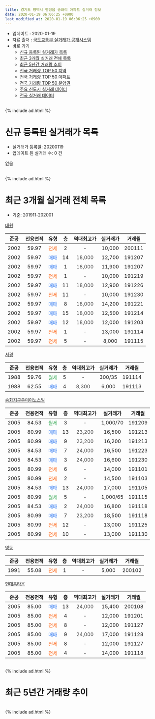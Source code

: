 ```yaml
---
title: 경기도 평택시 팽성읍 송화리 아파트 실거래 정보
date: 2020-01-19 06:06:25 +0900
last_modified_at: 2020-01-19 06:06:25 +0900
---
```


* 업데이트 : 2020-01-19
* 자료 출처 : [국토교통부 실거래가 공개시스템](http://rt.molit.go.kr)
* 바로 가기
    * [신규 등록된 실거래가 목록](#신규-등록된-실거래가-목록)
    * [최근 3개월 실거래 전체 목록](#최근-3개월-실거래-전체-목록)
    * [최근 5년간 거래량 추이](#최근-5년간-거래량-추이)
    * [전국 거래량 TOP 50 지역](https://apt-info.github.io/apt-trade-info/최근-3개월-전국에서-가장-거래가-많이-발생한-지역)
    * [전국 거래량 TOP 50 아파트](https://apt-info.github.io/apt-trade-info/최근-3개월-전국에서-가장-거래가-많이-발생한-아파트)
    * [전국 거래량 TOP 50 분양권](https://apt-info.github.io/apt-trade-info/최근-3개월-전국에서-가장-거래가-많이-발생한-분양권)
    * [주요 신도시 실거래 데이터](https://apt-info.github.io/apt-trade-info/주요-신도시)
    * [전국 실거래 데이터](https://apt-info.github.io/apt-trade-info/전국)
<br>
{% include ad.html %}
<br>

# 신규 등록된 실거래가 목록
* 실거래가 등록일: 20200119
* 업데이트 된 실거래 수: 0 건

없음

<br>
{% include ad.html %}
<br>

# 최근 3개월 실거래 전체 목록
* 기준: 201911-202001


[대원](https://search.naver.com/search.naver?query=%EA%B2%BD%EA%B8%B0%EB%8F%84+%ED%8F%89%ED%83%9D%EC%8B%9C+%ED%8C%BD%EC%84%B1%EC%9D%8D+%EC%86%A1%ED%99%94%EB%A6%AC+%EB%8C%80%EC%9B%90)

|준공|전용면적|유형|층|역대최고가|실거래가|거래월|
|:---:|:---:|:---:|:---:|:---:|:---:|:---:|
|2002|59.97|<span style="color:#ff5a00">전세</span>|2|<span style="color:#444444">-</span>|10,000|200111|
|2002|59.97|<span style="color:#4285f3">매매</span>|14|<span style="color:#444444">18,000</span>|12,700|191207|
|2002|59.97|<span style="color:#4285f3">매매</span>|1|<span style="color:#444444">18,000</span>|11,900|191207|
|2002|59.97|<span style="color:#ff5a00">전세</span>|1|<span style="color:#444444">-</span>|10,000|191219|
|2002|59.97|<span style="color:#4285f3">매매</span>|11|<span style="color:#444444">18,000</span>|12,900|191226|
|2002|59.97|<span style="color:#ff5a00">전세</span>|11|<span style="color:#444444">-</span>|10,000|191230|
|2002|59.97|<span style="color:#4285f3">매매</span>|8|<span style="color:#444444">18,000</span>|14,200|191221|
|2002|59.97|<span style="color:#4285f3">매매</span>|15|<span style="color:#444444">18,000</span>|12,500|191214|
|2002|59.97|<span style="color:#4285f3">매매</span>|12|<span style="color:#444444">18,000</span>|12,000|191203|
|2002|59.97|<span style="color:#ff5a00">전세</span>|1|<span style="color:#444444">-</span>|13,000|191114|
|2002|59.97|<span style="color:#ff5a00">전세</span>|5|<span style="color:#444444">-</span>|8,000|191115|

[서경](https://search.naver.com/search.naver?query=%EA%B2%BD%EA%B8%B0%EB%8F%84+%ED%8F%89%ED%83%9D%EC%8B%9C+%ED%8C%BD%EC%84%B1%EC%9D%8D+%EC%86%A1%ED%99%94%EB%A6%AC+%EC%84%9C%EA%B2%BD)

|준공|전용면적|유형|층|역대최고가|실거래가|거래월|
|:---:|:---:|:---:|:---:|:---:|:---:|:---:|
|1988|59.76|<span style="color:#34a853">월세</span>|5|<span style="color:#444444">-</span>|300/35|191114|
|1988|62.55|<span style="color:#4285f3">매매</span>|4|<span style="color:#444444">8,300</span>|6,000|191113|

[송화지구우미이노스빌](https://search.naver.com/search.naver?query=%EA%B2%BD%EA%B8%B0%EB%8F%84+%ED%8F%89%ED%83%9D%EC%8B%9C+%ED%8C%BD%EC%84%B1%EC%9D%8D+%EC%86%A1%ED%99%94%EB%A6%AC+%EC%86%A1%ED%99%94%EC%A7%80%EA%B5%AC%EC%9A%B0%EB%AF%B8%EC%9D%B4%EB%85%B8%EC%8A%A4%EB%B9%8C)

|준공|전용면적|유형|층|역대최고가|실거래가|거래월|
|:---:|:---:|:---:|:---:|:---:|:---:|:---:|
|2005|84.53|<span style="color:#34a853">월세</span>|3|<span style="color:#444444">-</span>|1,000/70|191209|
|2005|80.99|<span style="color:#4285f3">매매</span>|13|<span style="color:#444444">23,200</span>|16,500|191213|
|2005|80.99|<span style="color:#4285f3">매매</span>|9|<span style="color:#444444">23,200</span>|16,200|191213|
|2005|84.53|<span style="color:#4285f3">매매</span>|7|<span style="color:#444444">24,000</span>|16,500|191223|
|2005|84.53|<span style="color:#4285f3">매매</span>|3|<span style="color:#444444">24,000</span>|16,600|191230|
|2005|80.99|<span style="color:#ff5a00">전세</span>|6|<span style="color:#444444">-</span>|14,000|191101|
|2005|80.99|<span style="color:#ff5a00">전세</span>|2|<span style="color:#444444">-</span>|14,500|191103|
|2005|84.53|<span style="color:#4285f3">매매</span>|13|<span style="color:#444444">24,000</span>|17,000|191105|
|2005|80.99|<span style="color:#34a853">월세</span>|5|<span style="color:#444444">-</span>|1,000/65|191115|
|2005|84.53|<span style="color:#4285f3">매매</span>|2|<span style="color:#444444">24,000</span>|16,800|191118|
|2005|80.99|<span style="color:#4285f3">매매</span>|7|<span style="color:#444444">23,200</span>|18,500|191118|
|2005|80.99|<span style="color:#ff5a00">전세</span>|12|<span style="color:#444444">-</span>|13,000|191125|
|2005|80.99|<span style="color:#ff5a00">전세</span>|10|<span style="color:#444444">-</span>|13,000|191130|

[영동](https://search.naver.com/search.naver?query=%EA%B2%BD%EA%B8%B0%EB%8F%84+%ED%8F%89%ED%83%9D%EC%8B%9C+%ED%8C%BD%EC%84%B1%EC%9D%8D+%EC%86%A1%ED%99%94%EB%A6%AC+%EC%98%81%EB%8F%99)

|준공|전용면적|유형|층|역대최고가|실거래가|거래월|
|:---:|:---:|:---:|:---:|:---:|:---:|:---:|
|1991|55.08|<span style="color:#ff5a00">전세</span>|1|<span style="color:#444444">-</span>|5,000|200102|

[현대홈타운](https://search.naver.com/search.naver?query=%EA%B2%BD%EA%B8%B0%EB%8F%84+%ED%8F%89%ED%83%9D%EC%8B%9C+%ED%8C%BD%EC%84%B1%EC%9D%8D+%EC%86%A1%ED%99%94%EB%A6%AC+%ED%98%84%EB%8C%80%ED%99%88%ED%83%80%EC%9A%B4)

|준공|전용면적|유형|층|역대최고가|실거래가|거래월|
|:---:|:---:|:---:|:---:|:---:|:---:|:---:|
|2005|85.00|<span style="color:#4285f3">매매</span>|13|<span style="color:#444444">24,000</span>|15,400|200108|
|2005|85.00|<span style="color:#ff5a00">전세</span>|4|<span style="color:#444444">-</span>|12,000|191201|
|2005|85.00|<span style="color:#ff5a00">전세</span>|8|<span style="color:#444444">-</span>|12,000|191127|
|2005|85.00|<span style="color:#4285f3">매매</span>|9|<span style="color:#444444">24,000</span>|17,000|191128|
|2005|85.00|<span style="color:#ff5a00">전세</span>|8|<span style="color:#444444">-</span>|12,000|191127|
|2005|85.00|<span style="color:#ff5a00">전세</span>|4|<span style="color:#444444">-</span>|14,000|191118|


<br>
{% include ad.html %}
<br>

# 최근 5년간 거래량 추이


<div style="width:100%;">
    <canvas id="deal_progress" height="200"></canvas>
</div>

<script>
new Chart(document.getElementById("deal_progress"), {
    type: 'line',
    data: {
        labels: ['201501','201502','201503','201504','201505','201506','201507','201508','201509','201510','201511','201512','201601','201602','201603','201604','201605','201606','201607','201608','201609','201610','201611','201612','201701','201702','201703','201704','201705','201706','201707','201708','201709','201710','201711','201712','201801','201802','201803','201804','201805','201806','201807','201808','201809','201810','201811','201812','201901','201902','201903','201904','201905','201906','201907','201908','201909','201910','201911','201912','202001'],
        datasets: [{
            label: '매매',
            pointRadius: 1,
            data: [17, 8, 15, 12, 23, 14, 15, 12, 15, 15, 11, 12, 6, 7, 4, 7, 7, 8, 12, 12, 9, 18, 6, 7, 6, 9, 12, 10, 8, 10, 10, 10, 13, 11, 14, 4, 9, 11, 10, 7, 11, 2, 5, 7, 12, 10, 9, 4, 5, 4, 13, 28, 12, 7, 13, 6, 11, 11, 5, 10, 1],
            borderColor: "rgba(255, 201, 14, 1)",
            backgroundColor: "rgba(255, 201, 14, 0.5)",
            fill: false,
            lineTension: 0
        },{
            label: '전월세',
            pointRadius: 1,
            data: [4, 5, 14, 9, 9, 4, 4, 6, 6, 10, 2, 5, 5, 9, 6, 5, 1, 8, 7, 8, 3, 4, 8, 4, 1, 5, 10, 3, 3, 2, 4, 5, 9, 2, 5, 2, 4, 8, 7, 11, 9, 9, 15, 6, 7, 5, 11, 5, 4, 5, 9, 11, 9, 9, 10, 5, 9, 5, 11, 4, 2],
            borderColor: "rgba(0, 141, 185, 1)",
            backgroundColor: "rgba(0, 141, 185, 0.5)",
            fill: false,
            lineTension: 0
        }
        ]
    },
    options: {
        responsive: true,
        title: {
            display: false
        },
        tooltips: {
            mode: 'index',
            intersect: false
        },
        hover: {
            mode: 'nearest',
            intersect: true
        },
        scales: {
            xAxes: [{
                display: true,
                scaleLabel: {
                    display: true,
                    labelString: '년/월'
                }
            }],
            yAxes: [{
                display: true,
                ticks: {
                    suggestedMin: 0,
                },
                scaleLabel: {
                    display: true,
                    labelString: '실거래 수'
                }
            }]
        }
    }
});

</script>


<br>
{% include ad.html %}
<br>


